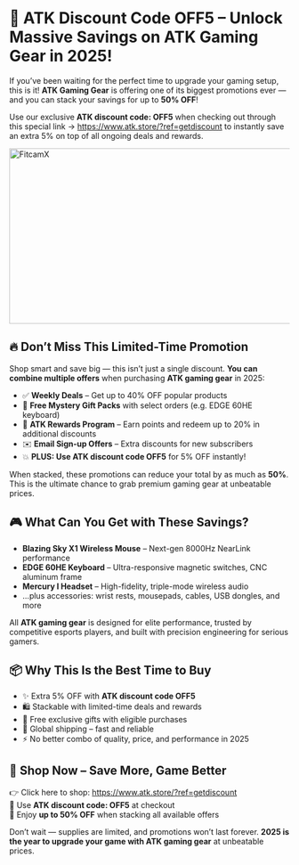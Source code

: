 <h1>🎯 <strong>ATK Discount Code</strong> OFF5 – Unlock Massive Savings on <strong>ATK Gaming Gear</strong> in 2025!</h1>
  <p>If you’ve been waiting for the perfect time to upgrade your gaming setup, this is it! <strong>ATK Gaming Gear</strong> is offering one of its biggest promotions ever — and you can stack your savings for up to <strong>50% OFF</strong>!</p>
  <p>Use our exclusive <strong>ATK discount code: OFF5</strong> when checking out through this special link → <a href="https://www.atk.store/?ref=getdiscount" target="_blank">https://www.atk.store/?ref=getdiscount</a> to instantly save an extra 5% on top of all ongoing deals and rewards.</p>
  <a href="https://www.youtube.com/watch?v=f3i7DV3mov4" target="_blank">
    <img src="https://img.youtube.com/vi/f3i7DV3mov4/maxresdefault.jpg" alt="FitcamX" width="560" height="315">
</a>
  <h2>🔥 Don’t Miss This Limited-Time Promotion</h2>
  <p>Shop smart and save big — this isn’t just a single discount. <strong>You can combine multiple offers</strong> when purchasing <strong>ATK gaming gear</strong> in 2025:</p>
  <ul>
    <li>✅ <strong>Weekly Deals</strong> – Get up to 40% OFF popular products</li>
    <li>🎁 <strong>Free Mystery Gift Packs</strong> with select orders (e.g. EDGE 60HE keyboard)</li>
    <li>🏅 <strong>ATK Rewards Program</strong> – Earn points and redeem up to 20% in additional discounts</li>
    <li>✉️ <strong>Email Sign-up Offers</strong> – Extra discounts for new subscribers</li>
    <li>💥 <strong>PLUS: Use ATK discount code OFF5</strong> for 5% OFF instantly!</li>
  </ul>
  <p>When stacked, these promotions can reduce your total by as much as <strong>50%</strong>. This is the ultimate chance to grab premium gaming gear at unbeatable prices.</p>
  <h2>🎮 What Can You Get with These Savings?</h2>
  <ul>
    <li><strong>Blazing Sky X1 Wireless Mouse</strong> – Next-gen 8000Hz NearLink performance</li>
    <li><strong>EDGE 60HE Keyboard</strong> – Ultra-responsive magnetic switches, CNC aluminum frame</li>
    <li><strong>Mercury I Headset</strong> – High-fidelity, triple-mode wireless audio</li>
    <li>...plus accessories: wrist rests, mousepads, cables, USB dongles, and more</li>
  </ul>
  <p>All <strong>ATK gaming gear</strong> is designed for elite performance, trusted by competitive esports players, and built with precision engineering for serious gamers.</p>
  <h2>📦 Why This Is the Best Time to Buy</h2>
  <ul>
    <li>✨ Extra 5% OFF with <strong>ATK discount code OFF5</strong></li>
    <li>🛍️ Stackable with limited-time deals and rewards</li>
    <li>🎁 Free exclusive gifts with eligible purchases</li>
    <li>🚀 Global shipping – fast and reliable</li>
    <li>⚡ No better combo of quality, price, and performance in 2025</li>
  </ul>
  <h2>🚀 Shop Now – Save More, Game Better</h2>
  <p>👉 Click here to shop: <a href="https://www.atk.store/?ref=getdiscount" target="_blank">https://www.atk.store/?ref=getdiscount</a><br>🎯 Use <strong>ATK discount code: OFF5</strong> at checkout<br>💸 Enjoy <strong>up to 50% OFF</strong> when stacking all available offers</p>
  <p>Don’t wait — supplies are limited, and promotions won’t last forever. <strong>2025 is the year to upgrade your game with ATK gaming gear</strong> at unbeatable prices.</p>
</body>
</html>
